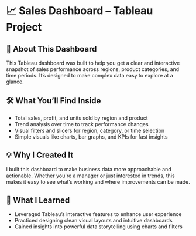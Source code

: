 # 📈 Sales Dashboard – Tableau Project

## 👋 About This Dashboard  
This Tableau dashboard was built to help you get a clear and interactive snapshot of sales performance across regions, product categories, and time periods. It’s designed to make complex data easy to explore at a glance.

## 🛠 What You’ll Find Inside  
- Total sales, profit, and units sold by region and product  
- Trend analysis over time to track performance changes  
- Visual filters and slicers for region, category, or time selection  
- Simple visuals like charts, bar graphs, and KPIs for fast insights

## 💡 Why I Created It  
I built this dashboard to make business data more approachable and actionable. Whether you're a manager or just interested in trends, this makes it easy to see what’s working and where improvements can be made.

## 🧠 What I Learned  
- Leveraged Tableau’s interactive features to enhance user experience  
- Practiced designing clean visual layouts and intuitive dashboards  
- Gained insights into powerful data storytelling using charts and filters

